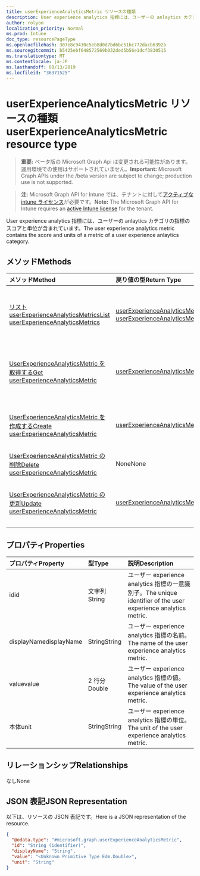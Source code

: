 ```yaml
---
title: userExperienceAnalyticsMetric リソースの種類
description: User experience analytics 指標には、ユーザーの anlaytics カテゴリの指標のスコアと単位が含まれています。
author: rolyon
localization_priority: Normal
ms.prod: Intune
doc_type: resourcePageType
ms.openlocfilehash: 307e8c9430c5eb8d0d7bd6bc51bc772dacb6392b
ms.sourcegitcommit: b5425ebf648572569b032ded5b56e1dcf3830515
ms.translationtype: MT
ms.contentlocale: ja-JP
ms.lasthandoff: 08/13/2019
ms.locfileid: "36371525"
---
```

# <a name="userexperienceanalyticsmetric-resource-type"></a><span data-ttu-id="93574-103">userExperienceAnalyticsMetric リソースの種類</span><span class="sxs-lookup"><span data-stu-id="93574-103">userExperienceAnalyticsMetric resource type</span></span>

> <span data-ttu-id="93574-104">**重要:** ベータ版の Microsoft Graph Api は変更される可能性があります。運用環境での使用はサポートされていません。</span><span class="sxs-lookup"><span data-stu-id="93574-104">**Important:** Microsoft Graph APIs under the /beta version are subject to change; production use is not supported.</span></span>

> <span data-ttu-id="93574-105">**注:** Microsoft Graph API for Intune では、テナントに対して[アクティブな intune ライセンス](https://go.microsoft.com/fwlink/?linkid=839381)が必要です。</span><span class="sxs-lookup"><span data-stu-id="93574-105">**Note:** The Microsoft Graph API for Intune requires an [active Intune license](https://go.microsoft.com/fwlink/?linkid=839381) for the tenant.</span></span>

<span data-ttu-id="93574-106">User experience analytics 指標には、ユーザーの anlaytics カテゴリの指標のスコアと単位が含まれています。</span><span class="sxs-lookup"><span data-stu-id="93574-106">The user experience analytics metric contains the score and units of a metric of a user experience anlaytics category.</span></span>

## <a name="methods"></a><span data-ttu-id="93574-107">メソッド</span><span class="sxs-lookup"><span data-stu-id="93574-107">Methods</span></span>
|<span data-ttu-id="93574-108">メソッド</span><span class="sxs-lookup"><span data-stu-id="93574-108">Method</span></span>|<span data-ttu-id="93574-109">戻り値の型</span><span class="sxs-lookup"><span data-stu-id="93574-109">Return Type</span></span>|<span data-ttu-id="93574-110">説明</span><span class="sxs-lookup"><span data-stu-id="93574-110">Description</span></span>|
|:---|:---|:---|
|[<span data-ttu-id="93574-111">リスト userExperienceAnalyticsMetrics</span><span class="sxs-lookup"><span data-stu-id="93574-111">List userExperienceAnalyticsMetrics</span></span>](../api/intune-devices-userexperienceanalyticsmetric-list.md)|<span data-ttu-id="93574-112">[userExperienceAnalyticsMetric](../resources/intune-devices-userexperienceanalyticsmetric.md)コレクション</span><span class="sxs-lookup"><span data-stu-id="93574-112">[userExperienceAnalyticsMetric](../resources/intune-devices-userexperienceanalyticsmetric.md) collection</span></span>|<span data-ttu-id="93574-113">[UserExperienceAnalyticsMetric](../resources/intune-devices-userexperienceanalyticsmetric.md)オブジェクトのプロパティとリレーションシップをリストします。</span><span class="sxs-lookup"><span data-stu-id="93574-113">List properties and relationships of the [userExperienceAnalyticsMetric](../resources/intune-devices-userexperienceanalyticsmetric.md) objects.</span></span>|
|[<span data-ttu-id="93574-114">UserExperienceAnalyticsMetric を取得する</span><span class="sxs-lookup"><span data-stu-id="93574-114">Get userExperienceAnalyticsMetric</span></span>](../api/intune-devices-userexperienceanalyticsmetric-get.md)|[<span data-ttu-id="93574-115">userExperienceAnalyticsMetric</span><span class="sxs-lookup"><span data-stu-id="93574-115">userExperienceAnalyticsMetric</span></span>](../resources/intune-devices-userexperienceanalyticsmetric.md)|<span data-ttu-id="93574-116">[UserExperienceAnalyticsMetric](../resources/intune-devices-userexperienceanalyticsmetric.md)オブジェクトのプロパティとリレーションシップを読み取ります。</span><span class="sxs-lookup"><span data-stu-id="93574-116">Read properties and relationships of the [userExperienceAnalyticsMetric](../resources/intune-devices-userexperienceanalyticsmetric.md) object.</span></span>|
|[<span data-ttu-id="93574-117">UserExperienceAnalyticsMetric を作成する</span><span class="sxs-lookup"><span data-stu-id="93574-117">Create userExperienceAnalyticsMetric</span></span>](../api/intune-devices-userexperienceanalyticsmetric-create.md)|[<span data-ttu-id="93574-118">userExperienceAnalyticsMetric</span><span class="sxs-lookup"><span data-stu-id="93574-118">userExperienceAnalyticsMetric</span></span>](../resources/intune-devices-userexperienceanalyticsmetric.md)|<span data-ttu-id="93574-119">新しい[userExperienceAnalyticsMetric](../resources/intune-devices-userexperienceanalyticsmetric.md)オブジェクトを作成します。</span><span class="sxs-lookup"><span data-stu-id="93574-119">Create a new [userExperienceAnalyticsMetric](../resources/intune-devices-userexperienceanalyticsmetric.md) object.</span></span>|
|[<span data-ttu-id="93574-120">UserExperienceAnalyticsMetric の削除</span><span class="sxs-lookup"><span data-stu-id="93574-120">Delete userExperienceAnalyticsMetric</span></span>](../api/intune-devices-userexperienceanalyticsmetric-delete.md)|<span data-ttu-id="93574-121">None</span><span class="sxs-lookup"><span data-stu-id="93574-121">None</span></span>|<span data-ttu-id="93574-122">[UserExperienceAnalyticsMetric](../resources/intune-devices-userexperienceanalyticsmetric.md)を削除します。</span><span class="sxs-lookup"><span data-stu-id="93574-122">Deletes a [userExperienceAnalyticsMetric](../resources/intune-devices-userexperienceanalyticsmetric.md).</span></span>|
|[<span data-ttu-id="93574-123">UserExperienceAnalyticsMetric の更新</span><span class="sxs-lookup"><span data-stu-id="93574-123">Update userExperienceAnalyticsMetric</span></span>](../api/intune-devices-userexperienceanalyticsmetric-update.md)|[<span data-ttu-id="93574-124">userExperienceAnalyticsMetric</span><span class="sxs-lookup"><span data-stu-id="93574-124">userExperienceAnalyticsMetric</span></span>](../resources/intune-devices-userexperienceanalyticsmetric.md)|<span data-ttu-id="93574-125">[UserExperienceAnalyticsMetric](../resources/intune-devices-userexperienceanalyticsmetric.md)オブジェクトのプロパティを更新します。</span><span class="sxs-lookup"><span data-stu-id="93574-125">Update the properties of a [userExperienceAnalyticsMetric](../resources/intune-devices-userexperienceanalyticsmetric.md) object.</span></span>|

## <a name="properties"></a><span data-ttu-id="93574-126">プロパティ</span><span class="sxs-lookup"><span data-stu-id="93574-126">Properties</span></span>
|<span data-ttu-id="93574-127">プロパティ</span><span class="sxs-lookup"><span data-stu-id="93574-127">Property</span></span>|<span data-ttu-id="93574-128">型</span><span class="sxs-lookup"><span data-stu-id="93574-128">Type</span></span>|<span data-ttu-id="93574-129">説明</span><span class="sxs-lookup"><span data-stu-id="93574-129">Description</span></span>|
|:---|:---|:---|
|<span data-ttu-id="93574-130">id</span><span class="sxs-lookup"><span data-stu-id="93574-130">id</span></span>|<span data-ttu-id="93574-131">文字列</span><span class="sxs-lookup"><span data-stu-id="93574-131">String</span></span>|<span data-ttu-id="93574-132">ユーザー experience analytics 指標の一意識別子。</span><span class="sxs-lookup"><span data-stu-id="93574-132">The unique identifier of the user experience analytics metric.</span></span>|
|<span data-ttu-id="93574-133">displayName</span><span class="sxs-lookup"><span data-stu-id="93574-133">displayName</span></span>|<span data-ttu-id="93574-134">String</span><span class="sxs-lookup"><span data-stu-id="93574-134">String</span></span>|<span data-ttu-id="93574-135">ユーザー experience analytics 指標の名前。</span><span class="sxs-lookup"><span data-stu-id="93574-135">The name of the user experience analytics metric.</span></span>|
|<span data-ttu-id="93574-136">value</span><span class="sxs-lookup"><span data-stu-id="93574-136">value</span></span>|<span data-ttu-id="93574-137">2 行分</span><span class="sxs-lookup"><span data-stu-id="93574-137">Double</span></span>|<span data-ttu-id="93574-138">ユーザー experience analytics 指標の値。</span><span class="sxs-lookup"><span data-stu-id="93574-138">The value of the user experience analytics metric.</span></span>|
|<span data-ttu-id="93574-139">本体</span><span class="sxs-lookup"><span data-stu-id="93574-139">unit</span></span>|<span data-ttu-id="93574-140">String</span><span class="sxs-lookup"><span data-stu-id="93574-140">String</span></span>|<span data-ttu-id="93574-141">ユーザー experience analytics 指標の単位。</span><span class="sxs-lookup"><span data-stu-id="93574-141">The unit of the user experience analytics metric.</span></span>|

## <a name="relationships"></a><span data-ttu-id="93574-142">リレーションシップ</span><span class="sxs-lookup"><span data-stu-id="93574-142">Relationships</span></span>
<span data-ttu-id="93574-143">なし</span><span class="sxs-lookup"><span data-stu-id="93574-143">None</span></span>

## <a name="json-representation"></a><span data-ttu-id="93574-144">JSON 表記</span><span class="sxs-lookup"><span data-stu-id="93574-144">JSON Representation</span></span>
<span data-ttu-id="93574-145">以下は、リソースの JSON 表記です。</span><span class="sxs-lookup"><span data-stu-id="93574-145">Here is a JSON representation of the resource.</span></span>
<!-- {
  "blockType": "resource",
  "keyProperty": "id",
  "@odata.type": "microsoft.graph.userExperienceAnalyticsMetric"
}
-->
``` json
{
  "@odata.type": "#microsoft.graph.userExperienceAnalyticsMetric",
  "id": "String (identifier)",
  "displayName": "String",
  "value": "<Unknown Primitive Type Edm.Double>",
  "unit": "String"
}
```



